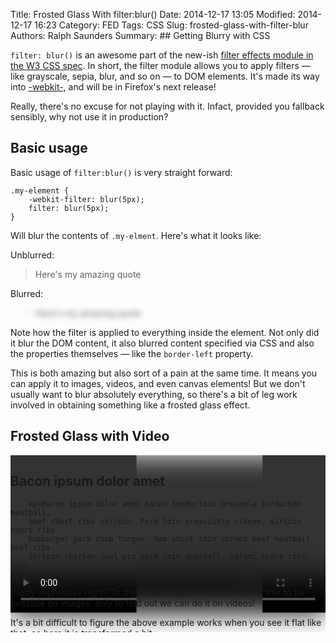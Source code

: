Title: Frosted Glass With filter:blur()
Date: 2014-12-17 13:05
Modified: 2014-12-17 16:23
Category: FED
Tags: CSS
Slug: frosted-glass-with-filter-blur
Authors: Ralph Saunders
Summary: ## Getting Blurry with CSS

`filter: blur()` is an awesome part of the new-ish [filter effects module in the
W3 CSS spec](http://www.w3.org/TR/filter-effects/). In short, the filter module
allows you to apply filters &mdash; like grayscale, sepia, blur, and so on
&mdash; to DOM elements. It's made its way into
[-webkit-](http://caniuse.com/#search=filter), and will be in Firefox's next
release!

Really, there's no excuse for not playing with it. Infact, provided you fallback
sensibly, why not use it in production?

## Basic usage

Basic usage of `filter:blur()` is very straight forward:

    .my-element {
        -webkit-filter: blur(5px);
        filter: blur(5px);
    }

Will blur the contents of `.my-elment`. Here's what it looks like:


<style type="text/css">
    .blur-me {
        -webkit-filter: blur(5px);
        filter: blur(5px);
    }
</style>

Unblurred:

<blockquote>
    Here's my amazing quote
</blockquote>

Blurred:

<blockquote class="blur-me">
    Here's my amazing quote
</blockquote>

Note how the filter is applied to everything inside the element. Not only did it
blur the DOM content, it also blurred content specified via CSS and also the
properties themselves &mdash; like the `border-left` property.

This is both amazing but also sort of a pain at the same time. It means you can
apply it to images, videos, and even canvas elements! But we don't usually want
to blur absolutely everything, so there's a bit of leg work involved in
obtaining something like a frosted glass effect.

## Frosted Glass with Video

<style type="text/css">

    .sandbox {
        position:relative;
        clear:both;
        width: 100%;
        padding-bottom: 56.25%;
        margin-right: 0;
        height: 0;
        overflow:hidden;
        margin-bottom:20px;
        -webkit-transform: translateZ(0);
        transform: translateZ(0);
    }

    .sandbox video {
        margin-right: 0;
        float: none;
        width: 100%;
    }

    .demo-video {
        position:absolute;
        z-index: -1;
        top: 0;
        left: 0;
        bottom: 0;
        right: 0;
    }

    .blurred {
        -moz-filter: blur(20px);
        -webkit-filter: blur(20px);
        filter: blur(20px);
        z-index: -2;
    }

    .sharp {
        -moz-clip-path: polygon(0 0, 0 100%, 40% 100%, 40% 0, 80% 0, 80% 100%, 100% 100%, 100% 0);
        -webkit-clip-path: polygon(0 0, 0 100%, 40% 100%, 40% 0, 80% 0, 80% 100%, 100% 100%, 100% 0);
        clip-path: polygon(0 0, 0 100%, 40% 100%, 40% 0, 80% 0, 80% 100%, 100% 100%, 100% 0);
    }

    .article .blurred-position {
        position: absolute;
        left: 40%;
        width: 40%;
        height:100%;
        box-sizing: border-box;
        padding:40px;
    }

    .article .blurred-position * {
        margin: 0;
        float: none;
        width: 100%;
        color: #fff;
    }

    .sandbox.transform {
        -moz-perspective: 1500px;
        -moz-transform: scale(.5);
        -webkit-perspective: 1500px;
        -webkit-transform: scale(.5);
        perspective: 1500px;
        transform: scale(.5);
        overflow:visible;
    }

    .sandbox.transform .demo-video {
        -moz-transform: rotateY(40deg);
        -webkit-transform: rotateY(40deg);
    }

    .sandbox.transform .sharp {
        -moz-transform: rotateY(40deg) translate(10%, 10%);
        -webkit-transform: rotateY(40deg) translate(10%, 10%);
    }

    .sandbox.transform .blurred-position {
        -moz-transform: rotateY(40deg) translate(30%, 30%);
        -webkit-transform: rotateY(40deg) translate(30%, 30%);
    }


</style>

<div class="sandbox constrain">
    <video class="demo-video blurred" loop autoplay>
        <source src="./videos/frosted-glass-with-filter-blur/example.ogv" type="video/ogg" codecs="theora,vorbis">
    </video>
    <video class="demo-video sharp" loop autoplay>
        <source src="./videos/frosted-glass-with-filter-blur/example.ogv" type="video/ogg" codecs="theora,vorbis">
    </video>
    <div class="blurred-position">
        <h2>Bacon ipsum dolor amet</h2>

        <p>Bacon ipsum dolor amet bacon tenderloin bresaola turducken meatball,
        beef short ribs sirloin. Pork loin prosciutto ribeye, sirloin short ribs
        hamburger pork chop tongue. Ham short loin corned beef meatball beef ribs.
        Sirloin chicken jowl pig pork loin meatball, salami spare ribs.</p>
    </div>
</div>

Pretty impressive right? To think how long we've dreamed for this to be possible
on images, only to find out we can do it on videos!

It's a bit difficult to figure the above example works when you see it flat like
that, so here it is transformed a bit&hellip;

<div class="sandbox transform">
    <video class="demo-video blurred" loop autoplay>
        <source src="./videos/frosted-glass-with-filter-blur/example.ogv" type="video/ogg" codecs="theora,vorbis">
    </video>
    <video class="demo-video sharp" loop autoplay>
        <source src="./videos/frosted-glass-with-filter-blur/example.ogv" type="video/ogg" codecs="theora,vorbis">
    </video>
    <div class="blurred-position">
        <h2>Bacon ipsum dolor amet</h2>

        <p>Bacon ipsum dolor amet bacon tenderloin bresaola turducken meatball,
        beef short ribs sirloin. Pork loin prosciutto ribeye, sirloin short ribs
        hamburger pork chop tongue. Ham short loin corned beef meatball beef ribs.
        Sirloin chicken jowl pig pork loin meatball, salami spare ribs.</p>
    </div>
</div>

We've got two `<video>` elements that are playing the same video, both
positioned `absolute` with different a `z-index` each &mdash; so they sit ontop
of one another.  I'm combining the `clip-path` property with a CSS shape defined
with `polygon` to clip a hole in the sharp `video` so the blurred `video` shows
through.

There's also a `<div>` element that is sitting ontop of both of the videos that
matches the position of the hole in the `clip-path`. This is just a standard
element, so we can do things like add transparent backgrounds with `rgba()` for
'tinted glass' effects.

Here's some code for you to try:

    <div class="container">
        <video class="demo-video blurred" loop autoplay>
            <source src="path/to/video" type="video/ogg" codecs="theora,vorbis">
        </video>
        <video class="demo-video sharp" loop autoplay>
            <source src="path/to/video" type="video/ogg" codecs="theora,vorbis">
        </video>
        <div class="blurred-position">
            <h2>Here's some text too</h2>
        </div>
    </div>

    <style type="text/css">
        .container {
            position: relative;
            height: 0;
            padding-bottom: 56.25%; /* (16:9 aspect ratio) */
            width:100%;
        }

        .demo-video {
            position:absolute;
            top:0;
            right:0;
            bottom:0;
            left:0;
            z-index: -1;
        }

        .blurred {
            z-index: -2;
            -webkit-filter: blur(20px);
            filter: blur(20px);
        }

        .blurred-position {
            position: absolute;
            left: 40%;
            width: 40%;
            height: 100%;
            box-sizing: border-box;
            padding: 40px;
            color: #fff;
        }


        /* Use percentages so it's responsive! */
        .sharp {
            -webkit-clip-path: polygon(0 0, 0 100%, 40% 100%, 40% 0, 80% 0, 80% 100%, 100% 100%, 100% 0);
            clip-path: polygon(0 0, 0 100%, 40% 100%, 40% 0, 80% 0, 80% 100%, 100% 100%, 100% 0);
        }
    </style>

<script type="text/javascript">
    // Start videos at the same time
    var videosLoaded = 0;

    var videos = [].map.call(document.querySelectorAll('video'), function(video) {
        video.pause();
        video.currentTime = 0;
        video.addEventListener('loadeddata', function() {
            videoLoaded();
        }, false)

        return video;
    })

    function videoLoaded() {
        videosLoaded ++;

        if(videosLoaded === videos.length) {
            videos.map(function(video) {
                video.play();
            })
        }
    }
</script>
